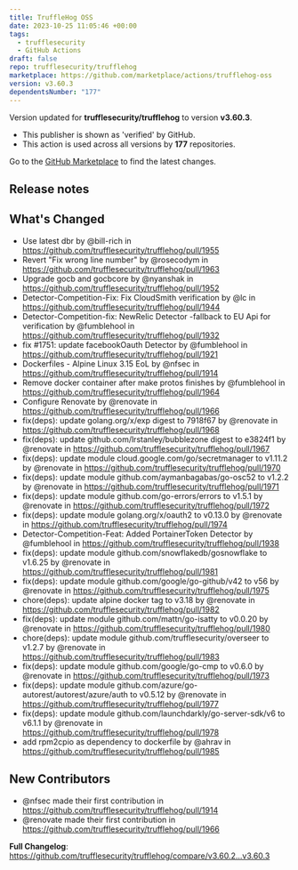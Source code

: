 ```yaml
---
title: TruffleHog OSS
date: 2023-10-25 11:05:46 +00:00
tags:
  - trufflesecurity
  - GitHub Actions
draft: false
repo: trufflesecurity/trufflehog
marketplace: https://github.com/marketplace/actions/trufflehog-oss
version: v3.60.3
dependentsNumber: "177"
---
```



Version updated for **trufflesecurity/trufflehog** to version **v3.60.3**.
- This publisher is shown as 'verified' by GitHub.
- This action is used across all versions by **177** repositories.

Go to the [GitHub Marketplace](https://github.com/marketplace/actions/trufflehog-oss) to find the latest changes.

## Release notes

## What's Changed
* Use latest dbr by @bill-rich in https://github.com/trufflesecurity/trufflehog/pull/1955
* Revert "Fix wrong line number" by @rosecodym in https://github.com/trufflesecurity/trufflehog/pull/1963
* Upgrade gocb and gocbcore by @nyanshak in https://github.com/trufflesecurity/trufflehog/pull/1952
* Detector-Competition-Fix: Fix CloudSmith verification by @lc in https://github.com/trufflesecurity/trufflehog/pull/1944
* Detector-Competition-fix: NewRelic Detector -fallback to EU Api for verification by @fumblehool in https://github.com/trufflesecurity/trufflehog/pull/1932
* fix #1751: update facebookOauth Detector by @fumblehool in https://github.com/trufflesecurity/trufflehog/pull/1921
* Dockerfiles - Alpine Linux 3.15 EoL by @nfsec in https://github.com/trufflesecurity/trufflehog/pull/1914
* Remove docker container after make protos finishes by @fumblehool in https://github.com/trufflesecurity/trufflehog/pull/1964
* Configure Renovate by @renovate in https://github.com/trufflesecurity/trufflehog/pull/1966
* fix(deps): update golang.org/x/exp digest to 7918f67 by @renovate in https://github.com/trufflesecurity/trufflehog/pull/1968
* fix(deps): update github.com/lrstanley/bubblezone digest to e3824f1 by @renovate in https://github.com/trufflesecurity/trufflehog/pull/1967
* fix(deps): update module cloud.google.com/go/secretmanager to v1.11.2 by @renovate in https://github.com/trufflesecurity/trufflehog/pull/1970
* fix(deps): update module github.com/aymanbagabas/go-osc52 to v1.2.2 by @renovate in https://github.com/trufflesecurity/trufflehog/pull/1971
* fix(deps): update module github.com/go-errors/errors to v1.5.1 by @renovate in https://github.com/trufflesecurity/trufflehog/pull/1972
* fix(deps): update module golang.org/x/oauth2 to v0.13.0 by @renovate in https://github.com/trufflesecurity/trufflehog/pull/1974
* Detector-Competition-Feat: Added PortainerToken Detector by @fumblehool in https://github.com/trufflesecurity/trufflehog/pull/1938
* fix(deps): update module github.com/snowflakedb/gosnowflake to v1.6.25 by @renovate in https://github.com/trufflesecurity/trufflehog/pull/1981
* fix(deps): update module github.com/google/go-github/v42 to v56 by @renovate in https://github.com/trufflesecurity/trufflehog/pull/1975
* chore(deps): update alpine docker tag to v3.18 by @renovate in https://github.com/trufflesecurity/trufflehog/pull/1982
* fix(deps): update module github.com/mattn/go-isatty to v0.0.20 by @renovate in https://github.com/trufflesecurity/trufflehog/pull/1980
* chore(deps): update module github.com/trufflesecurity/overseer to v1.2.7 by @renovate in https://github.com/trufflesecurity/trufflehog/pull/1983
* fix(deps): update module github.com/google/go-cmp to v0.6.0 by @renovate in https://github.com/trufflesecurity/trufflehog/pull/1973
* fix(deps): update module github.com/azure/go-autorest/autorest/azure/auth to v0.5.12 by @renovate in https://github.com/trufflesecurity/trufflehog/pull/1977
* fix(deps): update module github.com/launchdarkly/go-server-sdk/v6 to v6.1.1 by @renovate in https://github.com/trufflesecurity/trufflehog/pull/1978
* add rpm2cpio as dependency to dockerfile by @ahrav in https://github.com/trufflesecurity/trufflehog/pull/1985

## New Contributors
* @nfsec made their first contribution in https://github.com/trufflesecurity/trufflehog/pull/1914
* @renovate made their first contribution in https://github.com/trufflesecurity/trufflehog/pull/1966

**Full Changelog**: https://github.com/trufflesecurity/trufflehog/compare/v3.60.2...v3.60.3
